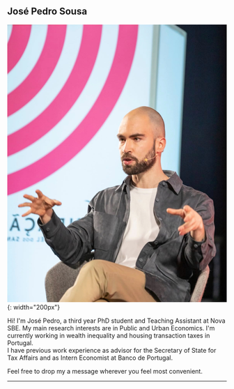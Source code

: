 
José Pedro Sousa
---

![Profile photo](/assets/img/IMG_4059.jpeg){: width="200px"}


Hi! I'm José Pedro, a third year PhD student and Teaching Assistant at Nova SBE. 
My main research interests are in Public and Urban Economics. I'm currently working in wealth inequality and housing transaction taxes in Portugal.  
I have previous work experience as advisor for the Secretary of State for Tax Affairs and as Intern Economist at Banco de Portugal. 

Feel free to drop my a message wherever you feel most convenient. 

---
